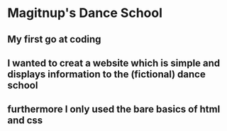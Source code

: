 # Magitnup's Dance School

## My first go at coding
## I wanted to creat a website which is simple and displays information to the (fictional) dance school
## furthermore I only used the bare basics of html and css

